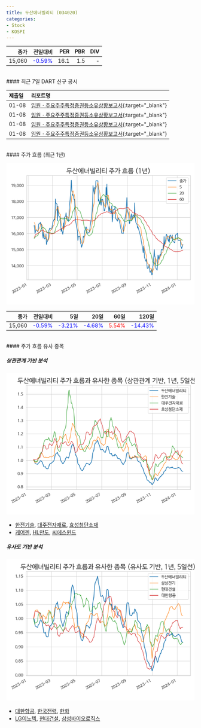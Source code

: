 ```yaml
---
title: 두산에너빌리티 (034020)
categories:
- Stock
- KOSPI
---
```


|종가|전일대비|PER|PBR|DIV|
|---:|-------:|--:|--:|--:|
|15,060|<span style="color: blue">-0.59%</span>|16.1|1.5|-|

<!-- more -->

<br>
#### 최근 7일 DART 신규 공시


|제출일|리포트명|
|:-----|:-------|
|01-08|[임원ㆍ주요주주특정증권등소유상황보고서](https://dart.fss.or.kr/dsaf001/main.do?rcpNo=20240108000524){:target="_blank"}|
|01-08|[임원ㆍ주요주주특정증권등소유상황보고서](https://dart.fss.or.kr/dsaf001/main.do?rcpNo=20240108000514){:target="_blank"}|
|01-08|[임원ㆍ주요주주특정증권등소유상황보고서](https://dart.fss.or.kr/dsaf001/main.do?rcpNo=20240108000512){:target="_blank"}|
|01-08|[임원ㆍ주요주주특정증권등소유상황보고서](https://dart.fss.or.kr/dsaf001/main.do?rcpNo=20240108000504){:target="_blank"}|

<br>
#### 주가 흐름 (최근 1년)

![034020](/assets/images/stock/034020.png)

|종가|전일대비|5일|20일|60일|120일|
|---:|-------:|--:|---:|---:|----:|
|15,060|<span style="color: blue">-0.59%</span>|<span style="color: blue">-3.21%</span>|<span style="color: blue">-4.68%</span>|<span style="color: red">5.54%</span>|<span style="color: blue">-14.43%</span>|

<br>
#### 주가 흐름 유사 종목

##### 상관관계 기반 분석

![034020](/assets/images/stock/034020_corr.png)
- [한전기술](/052690/), [대주전자재료](/078600/), [효성첨단소재](/298050/)
- [케어젠](/214370/), [HL만도](/204320/), [씨에스윈드](/112610/)

##### 유사도 기반 분석

![034020](/assets/images/stock/034020_sim.png)
- [대한항공](/003490/), [한국전력](/015760/), [한화](/000880/)
- [LG이노텍](/011070/), [현대건설](/000720/), [삼성바이오로직스](/207940/)